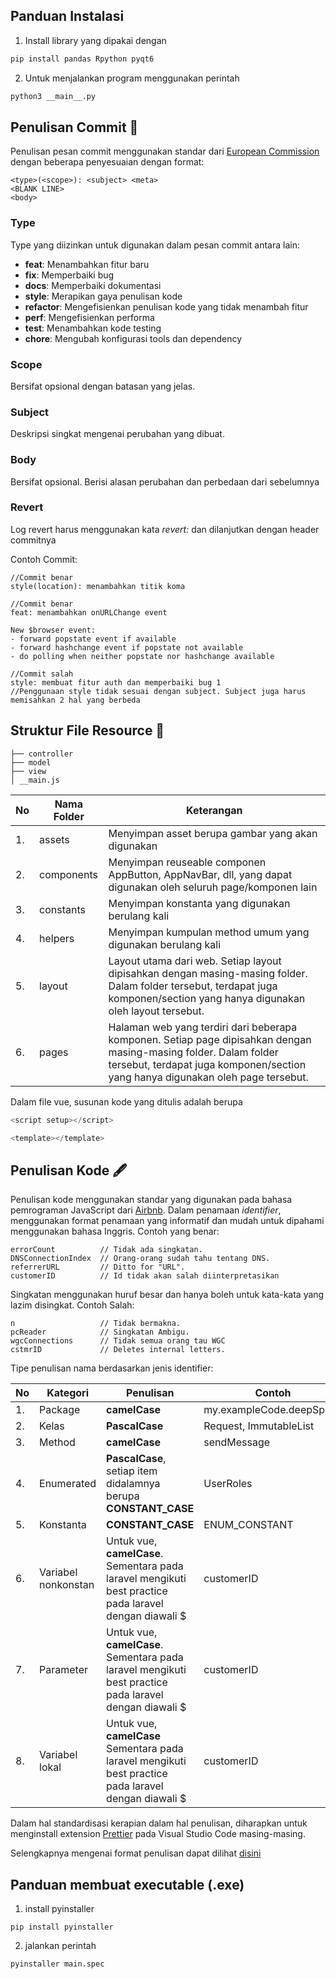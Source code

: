 ## Panduan Instalasi

1. Install library yang dipakai dengan

```bash
pip install pandas Rpython pyqt6
```

2. Untuk menjalankan program menggunakan perintah

```bash
python3 __main__.py
```

## Penulisan Commit 💬

Penulisan pesan commit menggunakan standar dari [European Commission](https://ec.europa.eu/component-library/v1.15.0/eu/docs/conventions/git/) dengan beberapa penyesuaian dengan format:

```
<type>(<scope>): <subject> <meta>
<BLANK LINE>
<body>
```

### Type

Type yang diizinkan untuk digunakan dalam pesan commit antara lain:

- **feat**: Menambahkan fitur baru
- **fix**: Memperbaiki bug
- **docs**: Memperbaiki dokumentasi
- **style**: Merapikan gaya penulisan kode
- **refactor**: Mengefisienkan penulisan kode yang tidak menambah fitur
- **perf**: Mengefisienkan performa
- **test**: Menambahkan kode testing
- **chore**: Mengubah konfigurasi tools dan dependency

### Scope

Bersifat opsional dengan batasan yang jelas.

### Subject

Deskripsi singkat mengenai perubahan yang dibuat.

### Body

Bersifat opsional. Berisi alasan perubahan dan perbedaan dari sebelumnya

### Revert

Log revert harus menggunakan kata _revert:_ dan dilanjutkan dengan header commitnya

Contoh Commit:

```
//Commit benar
style(location): menambahkan titik koma
```

```
//Commit benar
feat: menambahkan onURLChange event

New $browser event:
- forward popstate event if available
- forward hashchange event if popstate not available
- do polling when neither popstate nor hashchange available
```

```
//Commit salah
style: membuat fitur auth dan memperbaiki bug 1
//Penggunaan style tidak sesuai dengan subject. Subject juga harus memisahkan 2 hal yang berbeda
```

## Struktur File Resource 📒

```
├── controller
├── model
├── view
│ __main.js
```

| No  | Nama Folder | Keterangan                                                                                                                                                                                          |
| --- | ----------- | --------------------------------------------------------------------------------------------------------------------------------------------------------------------------------------------------- |
| 1.  | assets      | Menyimpan asset berupa gambar yang akan digunakan                                                                                                                                                   |
| 2.  | components  | Menyimpan reuseable componen AppButton, AppNavBar, dll, yang dapat digunakan oleh seluruh page/komponen lain                                                                                        |
| 3.  | constants   | Menyimpan konstanta yang digunakan berulang kali                                                                                                                                                    |
| 4.  | helpers     | Menyimpan kumpulan method umum yang digunakan berulang kali                                                                                                                                         |
| 5.  | layout      | Layout utama dari web. Setiap layout dipisahkan dengan masing-masing folder. Dalam folder tersebut, terdapat juga komponen/section yang hanya digunakan oleh layout tersebut.                       |
| 6.  | pages       | Halaman web yang terdiri dari beberapa komponen. Setiap page dipisahkan dengan masing-masing folder. Dalam folder tersebut, terdapat juga komponen/section yang hanya digunakan oleh page tersebut. |

Dalam file vue, susunan kode yang ditulis adalah berupa

```js
<script setup></script>

<template></template>
```

## Penulisan Kode 🖋️

Penulisan kode menggunakan standar yang digunakan pada bahasa pemrograman JavaScript dari [Airbnb](https://github.com/airbnb/javascript?tab=readme-ov-file#naming-conventions). Dalam penamaan _identifier_, menggunakan format penamaan yang informatif dan mudah untuk dipahami menggunakan bahasa Inggris. Contoh yang benar:

```
errorCount          // Tidak ada singkatan.
DNSConnectionIndex  // Orang-orang sudah tahu tentang DNS.
referrerURL         // Ditto for "URL".
customerID          // Id tidak akan salah diinterpretasikan
```

Singkatan menggunakan huruf besar dan hanya boleh untuk kata-kata yang lazim disingkat.
Contoh Salah:

```
n                   // Tidak bermakna.
pcReader            // Singkatan Ambigu.
wgcConnections      // Tidak semua orang tau WGC
cstmrID             // Deletes internal letters.
```

Tipe penulisan nama berdasarkan jenis identifier:

| No  | Kategori            | Penulisan                                                                                              | Contoh                   |
| --- | ------------------- | ------------------------------------------------------------------------------------------------------ | ------------------------ |
| 1.  | Package             | **camelCase**                                                                                          | my.exampleCode.deepSpace |
| 2.  | Kelas               | **PascalCase**                                                                                         | Request, ImmutableList   |
| 3.  | Method              | **camelCase**                                                                                          | sendMessage              |
| 4.  | Enumerated          | **PascalCase**, setiap item didalamnya berupa **CONSTANT_CASE**                                        | UserRoles                |
| 5.  | Konstanta           | **CONSTANT_CASE**                                                                                      | ENUM_CONSTANT            |
| 6.  | Variabel nonkonstan | Untuk vue, **camelCase**. Sementara pada laravel mengikuti best practice pada laravel dengan diawali $ | customerID               |
| 7.  | Parameter           | Untuk vue, **camelCase**. Sementara pada laravel mengikuti best practice pada laravel dengan diawali $ | customerID               |
| 8.  | Variabel lokal      | Untuk vue, **camelCase** Sementara pada laravel mengikuti best practice pada laravel dengan diawali $  | customerID               |

Dalam hal standardisasi kerapian dalam hal penulisan, diharapkan untuk menginstall extension [Prettier](https://github.com/prettier/prettier) pada Visual Studio Code masing-masing.

Selengkapnya mengenai format penulisan dapat dilihat [disini](https://github.com/airbnb/javascript?tab=readme-ov-file#naming-conventions)

## Panduan membuat executable (.exe)

1. install pyinstaller

```
pip install pyinstaller
```

2. jalankan perintah

```
pyinstaller main.spec
```
